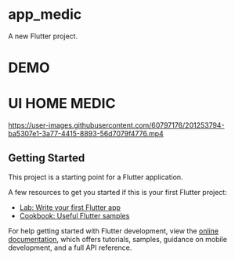 # app_medic

A new Flutter project.

# DEMO


# UI HOME MEDIC


https://user-images.githubusercontent.com/60797176/201253794-ba5307e1-3a77-4415-8893-56d7079f4776.mp4



## Getting Started

This project is a starting point for a Flutter application.

A few resources to get you started if this is your first Flutter project:

- [Lab: Write your first Flutter app](https://docs.flutter.dev/get-started/codelab)
- [Cookbook: Useful Flutter samples](https://docs.flutter.dev/cookbook)

For help getting started with Flutter development, view the
[online documentation](https://docs.flutter.dev/), which offers tutorials,
samples, guidance on mobile development, and a full API reference.
